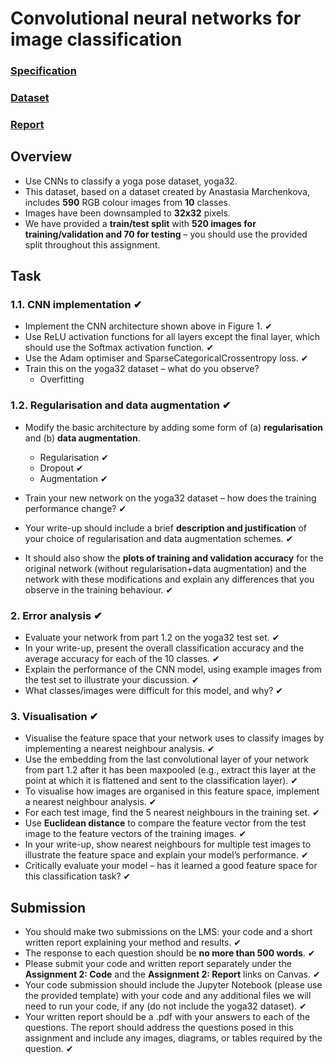 # Convolutional neural networks for image classification

### [Specification](resources/ass2-spec.pdf)

### [Dataset](resources/yoga32.zip)

### [Report](resources/report.pdf)



## Overview

* Use CNNs to classify a yoga pose dataset, yoga32.
* This dataset, based on a dataset created by Anastasia Marchenkova, includes **590** RGB colour images from **10** classes.
* Images have been downsampled to **32x32** pixels.
* We have provided a **train/test split** with **520 images for training/validation and 70 for testing** – you should use the provided split throughout this assignment.



## Task

### 1.1. CNN implementation ✔

* Implement the CNN architecture shown above in Figure 1. ✔
* Use ReLU activation functions for all layers except the final layer, which should use the Softmax activation function. ✔
* Use the Adam optimiser and SparseCategoricalCrossentropy loss. ✔
* Train this on the yoga32 dataset – what do you observe?
  * Overfitting


### 1.2. Regularisation and data augmentation ✔

* Modify the basic architecture by adding some form of (a) **regularisation** and (b) **data augmentation**.
  * Regularisation ✔
  * Dropout ✔
  * Augmentation ✔

* Train your new network on the yoga32 dataset – how does the training performance change? ✔
* Your write-up should include a brief **description and justification** of your choice of regularisation
  and data augmentation schemes. ✔
* It should also show the **plots of training and validation accuracy** for the original network (without regularisation+data augmentation) and the network with these modifications and explain any differences that you observe in the training behaviour. ✔

### 2. Error analysis ✔

* Evaluate your network from part 1.2 on the yoga32 test set. ✔
* In your write-up, present the overall classification accuracy and the average accuracy for each of the 10 classes. ✔
* Explain the performance of the CNN model, using example images from the test set to illustrate your discussion. ✔
* What classes/images were difficult for this model, and why? ✔

### 3. Visualisation ✔

* Visualise the feature space that your network uses to classify images by implementing a nearest neighbour analysis. ✔
* Use the embedding from the last convolutional layer of your network from part 1.2 after it has been maxpooled (e.g., extract this layer at the point at which it is flattened and sent to the classification layer). ✔
* To visualise how images are organised in this feature space, implement a nearest neighbour analysis. ✔
* For each test image, find the 5 nearest neighbours in the training set. ✔
* Use **Euclidean distance** to compare the feature vector from the test image to the feature vectors of the training images. ✔
* In your write-up, show nearest neighbours for multiple test images to illustrate the feature space and explain your model’s performance. ✔
* Critically evaluate your model – has it learned a good feature space for this classification task? ✔



## Submission

* You should make two submissions on the LMS: your code and a short written report explaining your method and results. ✔
* The response to each question should be **no more than 500 words**. ✔
* Please submit your code and written report separately under the **Assignment 2: Code** and the **Assignment 2: Report** links on Canvas. ✔
* Your code submission should include the Jupyter Notebook (please use the provided template) with your code and any additional files we will need to run your code, if any (do not include the yoga32 dataset). ✔
* Your written report should be a .pdf with your answers to each of the questions. The report should address the questions posed in this assignment and include any images, diagrams, or tables required by the question. ✔

